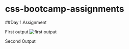 # css-bootcamp-assignments

##Day 1 Assignment 

First output
![first output](https://github.com/apooja21/css-bootcamp-assignments/assets/60071208/ec77fd2a-c27c-4090-87c7-42c159f3a1eb)


Second Output

